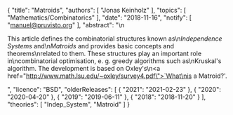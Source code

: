{
    "title": "Matroids",
    "authors": [
        "Jonas Keinholz"
    ],
    "topics": [
        "Mathematics/Combinatorics"
    ],
    "date": "2018-11-16",
    "notify": [
        "manuel@pruvisto.org"
    ],
    "abstract": "\n<p>This article defines the combinatorial structures known as\n<em>Independence Systems</em> and\n<em>Matroids</em> and provides basic concepts and theorems\nrelated to them. These structures play an important role in\ncombinatorial optimisation, e. g. greedy algorithms such as\nKruskal's algorithm. The development is based on Oxley's\n<a href=\"http://www.math.lsu.edu/~oxley/survey4.pdf\">`What\nis a Matroid?'</a>.</p>",
    "licence": "BSD",
    "olderReleases": [
        {
            "2021": "2021-02-23"
        },
        {
            "2020": "2020-04-20"
        },
        {
            "2019": "2019-06-11"
        },
        {
            "2018": "2018-11-20"
        }
    ],
    "theories": [
        "Indep_System",
        "Matroid"
    ]
}